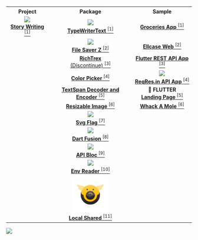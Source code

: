    <table align='center'>
    <!-- Title Line -->
    <tr align='center'>
      <th><b>Project</b></th>
      <th><b>Package</b></th>
      <th><b>Sample</b></th>
    </tr>
      <!-- Line 1 -->
      <tr align='center'>
        <td>
          <a href='https://play.google.com/store/apps/details?id=app.inidia.tuliscerita'>
            <img src='https://user-images.githubusercontent.com/45191605/167240011-5e9aeb91-b5f1-402a-8bdf-b39d507c789c.png' width=75/>
            </br>
          <b>Story Writing</b> <sup>[1]</sup>
          </a>
        </td>
        <td>
          <a href='https://pub.dev/packages/typewritertext'>
            <img src='https://user-images.githubusercontent.com/45191605/272785686-7a626063-6047-463a-b931-db256c708335.png' width=100/>
            </br>
            <b>TypeWriterText</b> <sup>[1]</sup>
          </a>
        </td>
        <td>
          <a href='https://github.com/Nialixus/groceries-app'>
            <b>Groceries App</b> <sup>[1]</sup>
          </a>
        </td>
      </tr>
      <!-- Line 2 -->
      <tr align='center'>
        <td>
        </td>
        <td>
          <a href='https://pub.dev/packages/filesaverz'>
            <img src='https://user-images.githubusercontent.com/45191605/272838580-8ed4093a-fb0b-4e2b-85ce-c2c905e2936f.png' width=100/>
            </br>
            <b>File Saver Z</b> <sup>[2]</sup>
          </a>
        </td>
        <td>
          <a href='https://github.com/Nialixus/minimalist-web-app'>
            <b>Ellcase Web</b> <sup>[2]</sup>
          </a>
        </td>
      </tr>
      <!-- Line 3 -->
      <tr align='center'>
        <td></td>
        <td>
          <a href='https://github.com/Nialixus/richtrex'>
            <b>RichTrex</b>
            </br>
           (Discontinue) <sup>[3]</sup>
          </a>
        </td>
        <td>
          <a href='https://github.com/Nialixus/flutter-restapi'>
            <b>Flutter REST API App</b> <sup>[3]</sup>
          </a>
        </td>
      </tr>
      <!-- Line 4 -->
      <tr align='center'>
        <td></td>
        <td>
           <a href='https://pub.dev/packages/richtrex_colorpicker'>
            <b>Color Picker</b> <sup>[4]</sup>
          </a>
        </td>
        <td>
          <a href='https://github.com/Nialixus/flutter-reqres'>
            <img src='https://user-images.githubusercontent.com/45191605/170668043-3b3ba0f0-7348-45a1-ab9f-b12744a35aa2.png' width=50/>
            </br>
            <b>ReqRes.in API App</b> <sup>[4]</sup>
          </a>
        </td>
      </tr>
      <tr align="center">
         <td>
         </td>
         <td>
            <a href='https://pub.dev/packages/richtrex_span'>
               <b>TextSpan Decoder and Encoder</b> <sup>[5]</sup>
            </a>
         </td>
         <td>
          <b>🎉 FLUTTER</b>
          </br>
          <a href='https://nialixus-landing-page.web.app'>
            <b>Landing Page</b> <sup>[5]</sup>
          </a>
        </td>
      </tr>
      <tr align="center">
         <td>
         </td>
         <td>
            <a href='https://pub.dev/packages/richtrex_image'>
               <b>Resizable Image</b> <sup>[6]</sup>
            </a>
         </td>
         <td>
            <a href='https://github.com/Nialixus/inidia.app/tree/main/lib/games/whack_a_mole'>
               <b>Whack A Mole</b> <sup>[6]</sup>
            </a>
         </td>
      </tr>
       <tr align="center">
         <td>
         </td>
         <td>
            <a href='https://pub.dev/packages/svg_flag'>
               <img src='https://user-images.githubusercontent.com/45191605/272771716-70c922b2-59c3-4236-ad83-0ac8c6715ca2.png' width='125'/>
               </br>
               <b>Svg Flag</b> <sup>[7]</sup>
            </a>
         </td>
         <td>
         </td>
      </tr>
      </tr>
       <tr align="center">
         <td>
         </td>
         <td>
            <a href='https://github.com/Nialixus/dart_fusion'>
               <img src='https://user-images.githubusercontent.com/45191605/267848544-e316c985-3369-4609-9aa5-6becfdb9bee8.png' width='75'/>
               </br>
               <b>Dart Fusion</b> <sup>[8]</sup>
            </a>
         </td>
         <td>
         </td>
      </tr>
      </tr>
       <tr align="center">
         <td>
         </td>
         <td>
            <a href='https://pub.dev/packages/api_bloc'>
               <img src='https://user-images.githubusercontent.com/45191605/271759061-4a6cd99b-a745-4c9d-8989-1dcf6566aae2.png' width='100'/>
               </br>
               <b>API Bloc</b> <sup>[9]</sup>
            </a>
         </td>
         <td>
         </td>
      </tr>
      </tr>
       <tr align="center">
         <td>
         </td>
         <td>
            <a href='https://pub.dev/packages/env_reader'>
               <img src='https://user-images.githubusercontent.com/45191605/274121951-21239cc4-37b3-4dd2-864f-d5f528da4e22.png' width='75'/>
               </br>
               <b>Env Reader</b> <sup>[10]</sup>
            </a>
         </td>
         <td>
         </td>
      </tr>
      </tr>
       <tr align="center">
         <td>
         </td>
         <td>
            <a href='https://pub.dev/packages/local_shared'>
               <img src='https://raw.githubusercontent.com/Nialixus/local_shared/main/logo.png' width='100'/>
               </br>
               <b>Local Shared</b> <sup>[11]</sup>
            </a>
         </td>
         <td>
         </td>
      </tr>
    </table>
    
 ![](https://komarev.com/ghpvc/?username=Nialixus&label=Views&style=flat-square)
